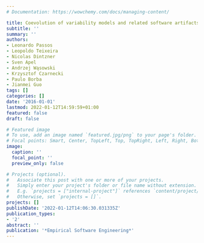 ```yaml
---
# Documentation: https://wowchemy.com/docs/managing-content/

title: Coevolution of variability models and related software artifacts
subtitle: ''
summary: ''
authors:
- Leonardo Passos
- Leopoldo Teixeira
- Nicolas Dintzner
- Sven Apel
- Andrzej Wąsowski
- Krzysztof Czarnecki
- Paulo Borba
- Jianmei Guo
tags: []
categories: []
date: '2016-01-01'
lastmod: 2022-01-12T14:59:59+01:00
featured: false
draft: false

# Featured image
# To use, add an image named `featured.jpg/png` to your page's folder.
# Focal points: Smart, Center, TopLeft, Top, TopRight, Left, Right, BottomLeft, Bottom, BottomRight.
image:
  caption: ''
  focal_point: ''
  preview_only: false

# Projects (optional).
#   Associate this post with one or more of your projects.
#   Simply enter your project's folder or file name without extension.
#   E.g. `projects = ["internal-project"]` references `content/project/deep-learning/index.md`.
#   Otherwise, set `projects = []`.
projects: []
publishDate: '2022-01-12T14:06:30.031335Z'
publication_types:
- '2'
abstract: ''
publication: '*Empirical Software Engineering*'
---
```

